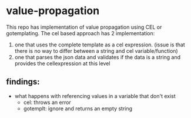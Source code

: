# value-propagation

This repo has implementation of value propagation using CEL or gotemplating.
The cel based approach has 2 implementation:
1. one that uses the complete template as a cel expression. (issue is that there is no way to differ between a string and cel variable/function)
2. one that parses the json data and validates if the data is a string and provides the cellexpression at this level

## findings:

- what happens with referencing values in a variable that don't exist
    - cel: throws an error
    - gotemplt: ignore and returns an empty string